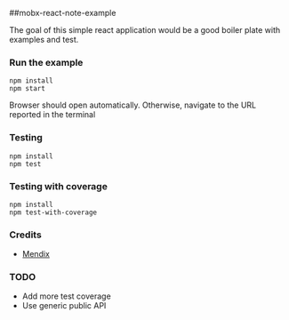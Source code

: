 ##mobx-react-note-example

The goal of this simple react application would be a good boiler plate with examples and test.

### Run the example

```
npm install
npm start
```

Browser should open automatically. Otherwise, navigate to the URL reported in the terminal

### Testing

```
npm install
npm test
```

### Testing with coverage

```
npm install
npm test-with-coverage
```

### Credits

- [Mendix](http://github.com/mendix)

### TODO

- Add more test coverage
- Use generic public API
